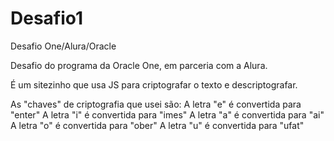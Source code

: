 # Desafio1
Desafio One/Alura/Oracle


Desafio do programa da Oracle One, em parceria com a Alura.

É um sitezinho que usa JS para criptografar o texto e descriptografar.

As "chaves" de criptografia que usei são:
A letra "e" é convertida para "enter"
A letra "i" é convertida para "imes"
A letra "a" é convertida para "ai"
A letra "o" é convertida para "ober"
A letra "u" é convertida para "ufat"
